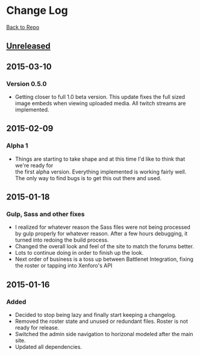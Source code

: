 # Change Log

[Back to Repo](https://github.com/strues/TopShelf)
## [Unreleased][unreleased]

## 2015-03-10
### Version 0.5.0
- Getting closer to full 1.0 beta version. This update fixes the full sized image embeds when
viewing uploaded media. All twitch streams are implemented.

## 2015-02-09
### Alpha 1
- Things are starting to take shape and at this time I'd like to think that we're ready for  
the first alpha version. Everything implemented is working fairly well. The only way to find bugs
is to get this out there and used.

## 2015-01-18
### Gulp, Sass and other fixes
- I realized for whatever reason the Sass files were not being processed by gulp properly for
 whatever reason. After a few hours debugging, it turned into redoing the build process.
- Changed the overall look and feel of the site to match the forums better.
- Lots to continue doing in order to finish up the look.
- Next order of business is a toss up between Battlenet Integration, fixing the roster or tapping into
    Xenforo's API

## 2015-01-16
### Added
- Decided to stop being lazy and finally start keeping a changelog.
- Removed the roster state and unused or redundant files. Roster is not ready for release.
- Switched the admin side navigation to horizonal modeled after the main site.
- Updated all dependencies.

[unreleased]: https://github.com/strues/TopShelf...HEAD
